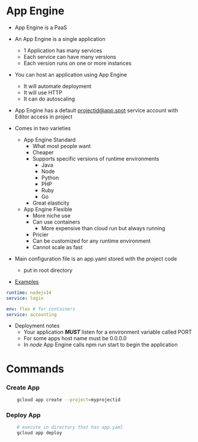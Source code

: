# App Engine
- App Engine is a PaaS
- An App Engine is a single application
    - 1 Application has many services
    - Each service can have many versions
    - Each version runs on one or more instances
- You can host an application using  App Engine
    - It will automate deployment
    - It will use HTTP
    - It can do autoscaling
- App Engine has a default projectid@app.spot service account with Editor access in project
- Comes in two varieties
    - App Engine Standard
        - What most people want
        - Cheaper
        - Supports specific versions of runtime environments
            - Java
            - Node
            - Python
            - PHP
            - Ruby 
            - Go
        - Great elasticity
    - App Engine Flexible
        - More niche use
        - Can use containers
            - More expensive than cloud run but always running
        - Pricier
        - Can be customized for any runtime environment
        - Cannot scale as fast

- Main configuration file is an app.yaml stored with the project code
    - put in root directory
- [Examples](../examples)
```yaml
runtime: nodejs14
service: login

```
```yaml
env: flex # for containers
service: accounting
```
- Deployment notes
    - Your application ***MUST*** listen for a environment variable called PORT
    - For some apps host name must be 0.0.0.0
    - In *node* App Engine calls npm run start to begin the application


# Commands

### Create App
```bash
    gcloud app create --project=myprojectid
```

### Deploy App
```bash
    # execute in directory that has app.yaml
    gcloud app deploy
```